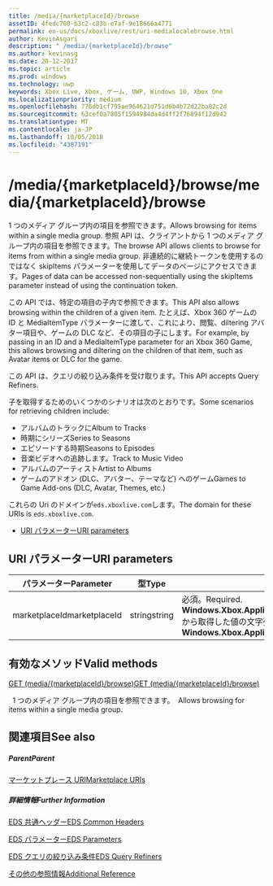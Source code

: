 ```yaml
---
title: /media/{marketplaceId}/browse
assetID: 4fedc780-b3c2-c83b-e7af-9e18666a4771
permalink: en-us/docs/xboxlive/rest/uri-medialocalebrowse.html
author: KevinAsgari
description: " /media/{marketplaceId}/browse"
ms.author: kevinasg
ms.date: 20-12-2017
ms.topic: article
ms.prod: windows
ms.technology: uwp
keywords: Xbox Live, Xbox, ゲーム, UWP, Windows 10, Xbox One
ms.localizationpriority: medium
ms.openlocfilehash: 776db1cf795ae964621d751d6b4b72d22ba82c2d
ms.sourcegitcommit: 63cef0a7805f1594984da4d4ff2f76894f12d942
ms.translationtype: MT
ms.contentlocale: ja-JP
ms.lasthandoff: 10/05/2018
ms.locfileid: "4387191"
---
```

# <a name="mediamarketplaceidbrowse"></a><span data-ttu-id="17eba-104">/media/{marketplaceId}/browse</span><span class="sxs-lookup"><span data-stu-id="17eba-104">/media/{marketplaceId}/browse</span></span>
<span data-ttu-id="17eba-105">1 つのメディア グループ内の項目を参照できます。</span><span class="sxs-lookup"><span data-stu-id="17eba-105">Allows browsing for items within a single media group.</span></span> <span data-ttu-id="17eba-106">参照 API は、クライアントから 1 つのメディア グループ内の項目を参照できます。</span><span class="sxs-lookup"><span data-stu-id="17eba-106">The browse API allows clients to browse for items from within a single media group.</span></span> <span data-ttu-id="17eba-107">非連続的に継続トークンを使用するのではなく skipItems パラメーターを使用してデータのページにアクセスできます。</span><span class="sxs-lookup"><span data-stu-id="17eba-107">Pages of data can be accessed non-sequentially using the skipItems parameter instead of using the continuation token.</span></span>
 
<span data-ttu-id="17eba-108">この API では、特定の項目の子内で参照できます。</span><span class="sxs-lookup"><span data-stu-id="17eba-108">This API also allows browsing within the children of a given item.</span></span> <span data-ttu-id="17eba-109">たとえば、Xbox 360 ゲームの ID と MediaItemType パラメーターに渡して、これにより、閲覧、diltering アバター項目や、ゲームの DLC など、その項目の子にします。</span><span class="sxs-lookup"><span data-stu-id="17eba-109">For example, by passing in an ID and a MediaItemType parameter for an Xbox 360 Game, this allows browsing and diltering on the children of that item, such as Avatar items or DLC for the game.</span></span>
 
<span data-ttu-id="17eba-110">この API は、クエリの絞り込み条件を受け取ります。</span><span class="sxs-lookup"><span data-stu-id="17eba-110">This API accepts Query Refiners.</span></span>
 
<span data-ttu-id="17eba-111">子を取得するためのいくつかのシナリオは次のとおりです。</span><span class="sxs-lookup"><span data-stu-id="17eba-111">Some scenarios for retrieving children include:</span></span>
 
   * <span data-ttu-id="17eba-112">アルバムのトラックに</span><span class="sxs-lookup"><span data-stu-id="17eba-112">Album to Tracks</span></span>
   * <span data-ttu-id="17eba-113">時期にシリーズ</span><span class="sxs-lookup"><span data-stu-id="17eba-113">Series to Seasons</span></span>
   * <span data-ttu-id="17eba-114">エピソードする時期</span><span class="sxs-lookup"><span data-stu-id="17eba-114">Seasons to Episodes</span></span>
   * <span data-ttu-id="17eba-115">音楽ビデオへの追跡します。</span><span class="sxs-lookup"><span data-stu-id="17eba-115">Track to Music Video</span></span>
   * <span data-ttu-id="17eba-116">アルバムのアーティスト</span><span class="sxs-lookup"><span data-stu-id="17eba-116">Artist to Albums</span></span>
   * <span data-ttu-id="17eba-117">ゲームのアドオン (DLC、アバター、テーマなど) へのゲーム</span><span class="sxs-lookup"><span data-stu-id="17eba-117">Games to Game Add-ons (DLC, Avatar, Themes, etc.)</span></span>
  
<span data-ttu-id="17eba-118">これらの Uri のドメインが`eds.xboxlive.com`します。</span><span class="sxs-lookup"><span data-stu-id="17eba-118">The domain for these URIs is `eds.xboxlive.com`.</span></span>
 
  * [<span data-ttu-id="17eba-119">URI パラメーター</span><span class="sxs-lookup"><span data-stu-id="17eba-119">URI parameters</span></span>](#ID4EMB)
 
<a id="ID4EMB"></a>

 
## <a name="uri-parameters"></a><span data-ttu-id="17eba-120">URI パラメーター</span><span class="sxs-lookup"><span data-stu-id="17eba-120">URI parameters</span></span>
 
| <span data-ttu-id="17eba-121">パラメーター</span><span class="sxs-lookup"><span data-stu-id="17eba-121">Parameter</span></span>| <span data-ttu-id="17eba-122">型</span><span class="sxs-lookup"><span data-stu-id="17eba-122">Type</span></span>| <span data-ttu-id="17eba-123">説明</span><span class="sxs-lookup"><span data-stu-id="17eba-123">Description</span></span>| 
| --- | --- | --- | 
| <span data-ttu-id="17eba-124">marketplaceId</span><span class="sxs-lookup"><span data-stu-id="17eba-124">marketplaceId</span></span>| <span data-ttu-id="17eba-125">string</span><span class="sxs-lookup"><span data-stu-id="17eba-125">string</span></span>| <span data-ttu-id="17eba-126">必須。</span><span class="sxs-lookup"><span data-stu-id="17eba-126">Required.</span></span> <span data-ttu-id="17eba-127"><b>Windows.Xbox.ApplicationModel.Store.Configuration.MarketplaceId</b>から取得した値の文字列を指定します。</span><span class="sxs-lookup"><span data-stu-id="17eba-127">String value obtained from the <b>Windows.Xbox.ApplicationModel.Store.Configuration.MarketplaceId</b>.</span></span>| 
  
<a id="ID4ENC"></a>

 
## <a name="valid-methods"></a><span data-ttu-id="17eba-128">有効なメソッド</span><span class="sxs-lookup"><span data-stu-id="17eba-128">Valid methods</span></span>

[<span data-ttu-id="17eba-129">GET (media/{marketplaceId}/browse)</span><span class="sxs-lookup"><span data-stu-id="17eba-129">GET (media/{marketplaceId}/browse)</span></span>](uri-medialocalebrowseget.md)

<span data-ttu-id="17eba-130">&nbsp;&nbsp;1 つのメディア グループ内の項目を参照できます。</span><span class="sxs-lookup"><span data-stu-id="17eba-130">&nbsp;&nbsp;Allows browsing for items within a single media group.</span></span> 
 
<a id="ID4EXC"></a>

 
## <a name="see-also"></a><span data-ttu-id="17eba-131">関連項目</span><span class="sxs-lookup"><span data-stu-id="17eba-131">See also</span></span>
 
<a id="ID4EZC"></a>

 
##### <a name="parent"></a><span data-ttu-id="17eba-132">Parent</span><span class="sxs-lookup"><span data-stu-id="17eba-132">Parent</span></span> 

[<span data-ttu-id="17eba-133">マーケットプレース URI</span><span class="sxs-lookup"><span data-stu-id="17eba-133">Marketplace URIs</span></span>](atoc-reference-marketplace.md)

  
<a id="ID4EDD"></a>

 
##### <a name="further-information"></a><span data-ttu-id="17eba-134">詳細情報</span><span class="sxs-lookup"><span data-stu-id="17eba-134">Further Information</span></span> 

[<span data-ttu-id="17eba-135">EDS 共通ヘッダー</span><span class="sxs-lookup"><span data-stu-id="17eba-135">EDS Common Headers</span></span>](../../additional/edscommonheaders.md)

 [<span data-ttu-id="17eba-136">EDS パラメーター</span><span class="sxs-lookup"><span data-stu-id="17eba-136">EDS Parameters</span></span>](../../additional/edsparameters.md)

 [<span data-ttu-id="17eba-137">EDS クエリの絞り込み条件</span><span class="sxs-lookup"><span data-stu-id="17eba-137">EDS Query Refiners</span></span>](../../additional/edsqueryrefiners.md)

 [<span data-ttu-id="17eba-138">その他の参照情報</span><span class="sxs-lookup"><span data-stu-id="17eba-138">Additional Reference</span></span>](../../additional/atoc-xboxlivews-reference-additional.md)

   